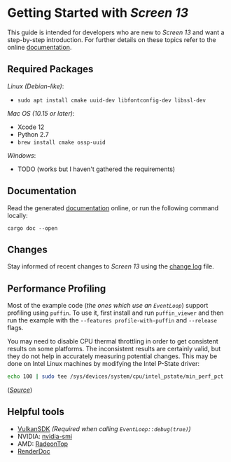 # Getting Started with _Screen 13_

This guide is intended for developers who are new to _Screen 13_ and want a step-by-step introduction. For further details on these
topics refer to the online [documentation](https://docs.rs/screen-13/latest/screen_13/).

## Required Packages

_Linux (Debian-like)_:
- `sudo apt install cmake uuid-dev libfontconfig-dev libssl-dev`

_Mac OS (10.15 or later)_:
- Xcode 12
- Python 2.7
- `brew install cmake ossp-uuid`

_Windows_:
- TODO (works but I haven't gathered the requirements)

## Documentation

Read the generated [documentation](https://docs.rs/screen-13/latest/screen_13/) online, or run the
following command locally:

```
cargo doc --open
```

## Changes

Stay informed of recent changes to _Screen 13_ using the
[change log](https://github.com/attackgoat/screen-13/blob/master/CHANGELOG.md) file.

## Performance Profiling

Most of the example code (_the ones which use an `EventLoop`_) support profiling using `puffin`. To
use it, first install and run `puffin_viewer` and then run the example with the
`--features profile-with-puffin` and `--release` flags.

You may need to disable CPU thermal throttling in order to get consistent results on some platforms.
The inconsistent results are certainly valid, but they do not help in accurately measuring potential
changes. This may be done on Intel Linux machines by modifying the Intel P-State driver:

```bash
echo 100 | sudo tee /sys/devices/system/cpu/intel_pstate/min_perf_pct
```

(_[Source](https://www.kernel.org/doc/Documentation/cpu-freq/intel-pstate.txt)_)

## Helpful tools

- [VulkanSDK](https://vulkan.lunarg.com/sdk/home) _(Required when calling `EventLoop::debug(true)`)_
- NVIDIA: [nvidia-smi](https://developer.nvidia.com/nvidia-system-management-interface)
- AMD: [RadeonTop](https://github.com/clbr/radeontop)
- [RenderDoc](https://renderdoc.org/)
